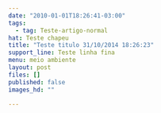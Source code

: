 ```yaml
---
date: "2010-01-01T18:26:41-03:00"
tags:
  - tag: Teste-artigo-normal
hat: Teste chapeu
title: "Teste titulo 31/10/2014 18:26:23"
support_line: Teste linha fina
menu: meio ambiente
layout: post
files: []
published: false
images_hd: ""

---
```

